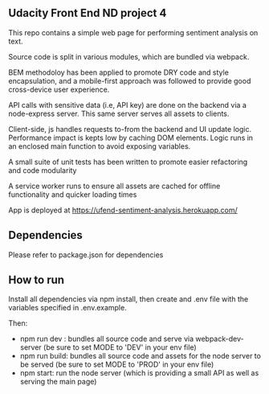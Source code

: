 ## Udacity Front End ND project 4

This repo contains a simple web page for performing sentiment analysis on text.

Source code is split in various modules, which are bundled via webpack.

BEM methodoloy has been applied to promote DRY code and style encapsulation, and a mobile-first approach was followed to provide good cross-device user experience.

API calls with sensitive data (i.e, API key) are done on the backend via a node-express server. This same server serves all assets to clients.

Client-side, js handles requests to-from the backend and UI update logic. Performance impact is kepts low by caching DOM elements. Logic runs in an enclosed main function to avoid exposing variables.

A small suite of unit tests has been written to promote easier refactoring and code modularity

A service worker runs to ensure all assets are cached for offline functionality and quicker loading times 

App is deployed at https://ufend-sentiment-analysis.herokuapp.com/

## Dependencies

Please refer to package.json for dependencies

## How to run
Install all dependencies via npm install, then create and .env file with the variables specified in .env.example.

Then:
- npm run dev : bundles all source code and serve via webpack-dev-server (be sure to set MODE to 'DEV' in your env file)
- npm run build: bundles all source code and assets for the node server to be served (be sure to set MODE to 'PROD' in your env file)
- npm start: run the node server (which is providing a small API as well as serving the main page) 
